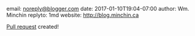 email: noreply@blogger.com
date: 2017-01-10T19:04-07:00 
author: Wm. Minchin
replyto: 1md 
website: http://blog.minchin.ca 

[Pull request](https://github.com/getpelican/pelican-plugins/pull/835) created! 
